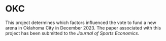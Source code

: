 # OKC

This project determines which factors influenced the vote to fund a new arena in Oklahoma City in December 2023. The paper associated with this project has been submitted to the *Journal of Sports Economics*.
